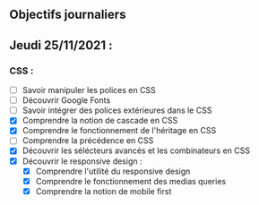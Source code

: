 ## Objectifs journaliers

## Jeudi 25/11/2021 :


### CSS :

* [ ] Savoir manipuler les polices en CSS
* [ ] Découvrir Google Fonts
* [ ] Savoir intégrer des polices extérieures dans le CSS
* [X] Comprendre la notion de cascade en CSS
* [X] Comprendre le fonctionnement de l'héritage en CSS
* [ ] Comprendre la précédence en CSS
* [X] Découvrir les sélécteurs avancés et les combinateurs en CSS
* [X] Découvrir le responsive design :
  * [X] Comprendre l'utilité du responsive design
  * [X] Comprendre le fonctionnement des medias queries
  * [X] Comprendre la notion de mobile first
